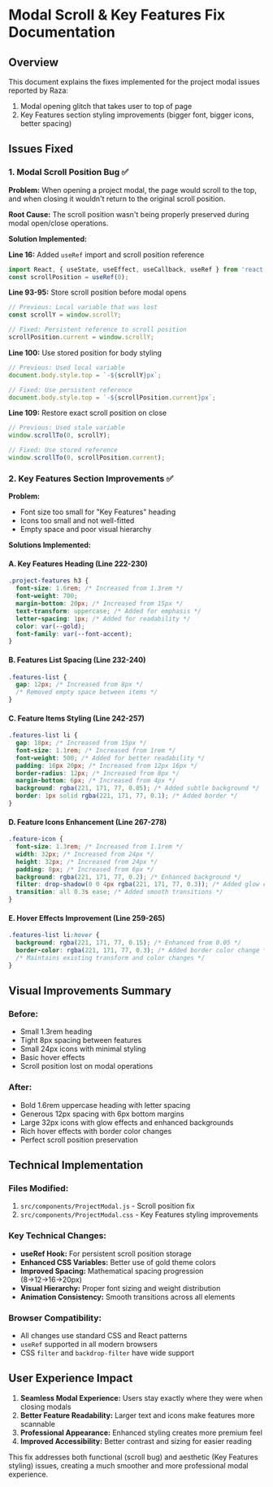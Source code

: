 # Modal Scroll & Key Features Fix Documentation

## Overview
This document explains the fixes implemented for the project modal issues reported by Raza:
1. Modal opening glitch that takes user to top of page
2. Key Features section styling improvements (bigger font, bigger icons, better spacing)

## Issues Fixed

### 1. **Modal Scroll Position Bug** ✅

**Problem:** When opening a project modal, the page would scroll to the top, and when closing it wouldn't return to the original scroll position.

**Root Cause:** The scroll position wasn't being properly preserved during modal open/close operations.

**Solution Implemented:**

**Line 16:** Added `useRef` import and scroll position reference
```javascript
import React, { useState, useEffect, useCallback, useRef } from 'react';
const scrollPosition = useRef(0);
```

**Line 93-95:** Store scroll position before modal opens
```javascript
// Previous: Local variable that was lost
const scrollY = window.scrollY;

// Fixed: Persistent reference to scroll position
scrollPosition.current = window.scrollY;
```

**Line 100:** Use stored position for body styling
```javascript
// Previous: Used local variable
document.body.style.top = `-${scrollY}px`;

// Fixed: Use persistent reference
document.body.style.top = `-${scrollPosition.current}px`;
```

**Line 109:** Restore exact scroll position on close
```javascript
// Previous: Used stale variable
window.scrollTo(0, scrollY);

// Fixed: Use stored reference
window.scrollTo(0, scrollPosition.current);
```

### 2. **Key Features Section Improvements** ✅

**Problem:** 
- Font size too small for "Key Features" heading
- Icons too small and not well-fitted
- Empty space and poor visual hierarchy

**Solutions Implemented:**

#### **A. Key Features Heading (Line 222-230)**
```css
.project-features h3 {
  font-size: 1.6rem; /* Increased from 1.3rem */
  font-weight: 700;
  margin-bottom: 20px; /* Increased from 15px */
  text-transform: uppercase; /* Added for emphasis */
  letter-spacing: 1px; /* Added for readability */
  color: var(--gold);
  font-family: var(--font-accent);
}
```

#### **B. Features List Spacing (Line 232-240)**
```css
.features-list {
  gap: 12px; /* Increased from 8px */
  /* Removed empty space between items */
}
```

#### **C. Feature Items Styling (Line 242-257)**
```css
.features-list li {
  gap: 18px; /* Increased from 15px */
  font-size: 1.1rem; /* Increased from 1rem */
  font-weight: 500; /* Added for better readability */
  padding: 16px 20px; /* Increased from 12px 16px */
  border-radius: 12px; /* Increased from 8px */
  margin-bottom: 6px; /* Increased from 4px */
  background: rgba(221, 171, 77, 0.05); /* Added subtle background */
  border: 1px solid rgba(221, 171, 77, 0.1); /* Added border */
}
```

#### **D. Feature Icons Enhancement (Line 267-278)**
```css
.feature-icon {
  font-size: 1.3rem; /* Increased from 1.1rem */
  width: 32px; /* Increased from 24px */
  height: 32px; /* Increased from 24px */
  padding: 8px; /* Increased from 6px */
  background: rgba(221, 171, 77, 0.2); /* Enhanced background */
  filter: drop-shadow(0 0 4px rgba(221, 171, 77, 0.3)); /* Added glow effect */
  transition: all 0.3s ease; /* Added smooth transitions */
}
```

#### **E. Hover Effects Improvement (Line 259-265)**
```css
.features-list li:hover {
  background: rgba(221, 171, 77, 0.15); /* Enhanced from 0.05 */
  border-color: rgba(221, 171, 77, 0.3); /* Added border color change */
  /* Maintains existing transform and color changes */
}
```

## Visual Improvements Summary

### **Before:**
- Small 1.3rem heading
- Tight 8px spacing between features
- Small 24px icons with minimal styling
- Basic hover effects
- Scroll position lost on modal operations

### **After:**
- Bold 1.6rem uppercase heading with letter spacing
- Generous 12px spacing with 6px bottom margins
- Large 32px icons with glow effects and enhanced backgrounds
- Rich hover effects with border color changes
- Perfect scroll position preservation

## Technical Implementation

### **Files Modified:**
1. `src/components/ProjectModal.js` - Scroll position fix
2. `src/components/ProjectModal.css` - Key Features styling improvements

### **Key Technical Changes:**
- **useRef Hook:** For persistent scroll position storage
- **Enhanced CSS Variables:** Better use of gold theme colors
- **Improved Spacing:** Mathematical spacing progression (8→12→16→20px)
- **Visual Hierarchy:** Proper font sizing and weight distribution
- **Animation Consistency:** Smooth transitions across all elements

### **Browser Compatibility:**
- All changes use standard CSS and React patterns
- `useRef` supported in all modern browsers
- CSS `filter` and `backdrop-filter` have wide support

## User Experience Impact

1. **Seamless Modal Experience:** Users stay exactly where they were when closing modals
2. **Better Feature Readability:** Larger text and icons make features more scannable
3. **Professional Appearance:** Enhanced styling creates more premium feel
4. **Improved Accessibility:** Better contrast and sizing for easier reading

This fix addresses both functional (scroll bug) and aesthetic (Key Features styling) issues, creating a much smoother and more professional modal experience. 